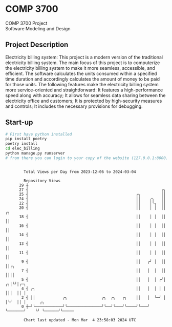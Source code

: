 # COMP 3700
COMP 3700 Project  
Software Modeling and Design
## Project Description
Electricity billing system: This project is a modern version of the traditional electricity billing system. The main focus of this project is to computerize the electricity billing system to make it more seamless, accessible, and efficient. The software calculates the units consumed within a specified time duration and accordingly calculates the amount of money to be paid for those units. The following features make the electricity billing system more service-oriented and straightforward: It features a high-performance speed along with accuracy; It allows for seamless data sharing between the electricity office and customers; It is protected by high-security measures and controls; It includes the necessary provisions for debugging.

## Start-up
```bash
# First have python installed
pip install poetry
poetry install
cd elec_billing
python manage.py runserver
# from there you can login to your copy of the website (127.0.0.1:8000), default creds are admin/admin
```

```

        Total Views per Day from 2023-12-06 to 2024-03-04

        Repository Views
      29 ┼
      27 ┤                                                          ╭╮
      25 ┤                                               ╭╮         ││
      24 ┤                                               ││    ╭╮   ││
      22 ┤                                               ││    │╰╮  ││
      20 ┤                                               ││    │ │  ││         ╭╮
      18 ┤                                               ││    │ │  ││         ││
      16 ┤                                               ││    │ │  ││         ││
      14 ┤                                               ││    │ │  ││         ││
      13 ┤                                               ││    │ │  ││         ││
      11 ┤                                               ││    │ │  ││         ││
       9 ┤                                               ││   ╭╯ │  ││         ││╭╮
       7 ┤                                               ││   │  │  ││         ││││
       5 ┤                                               ││   │  │ ╭╯│       ╭╮│╰╯│╭─╮
       4 ┤ ╭╮                                            ││   │  │ │ │       │││  ││ │
       2 ┤ ││            ╭╮               ╭╮  ╭╮   ╭╮    ││   │  ╰─╯ │       │╰╯  ││ │      ╭╮
       0 ┼─╯╰────────────╯╰───────────────╯╰──╯╰───╯╰────╯╰───╯      ╰───────╯    ╰╯ ╰──────╯╰─────

        Chart last updated - Mon Mar  4 23:58:03 2024 UTC
        
```
